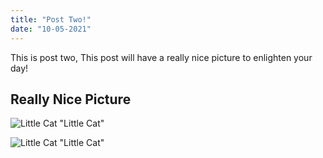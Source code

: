 ```yaml
---
title: "Post Two!"
date: "10-05-2021"
---
```


This is post two, This post will have a really nice picture to enlighten your day!

## Really Nice Picture

![Little Cat "Little Cat"](https://i.pinimg.com/originals/7a/af/0f/7aaf0f1d48f57b7779c0fbcf103c2d0f.jpg)

![Little Cat "Little Cat"](https://i.pinimg.com/originals/7a/af/0f/7aaf0f1d48f57b7779c0fbcf103c2d0f.jpg)
